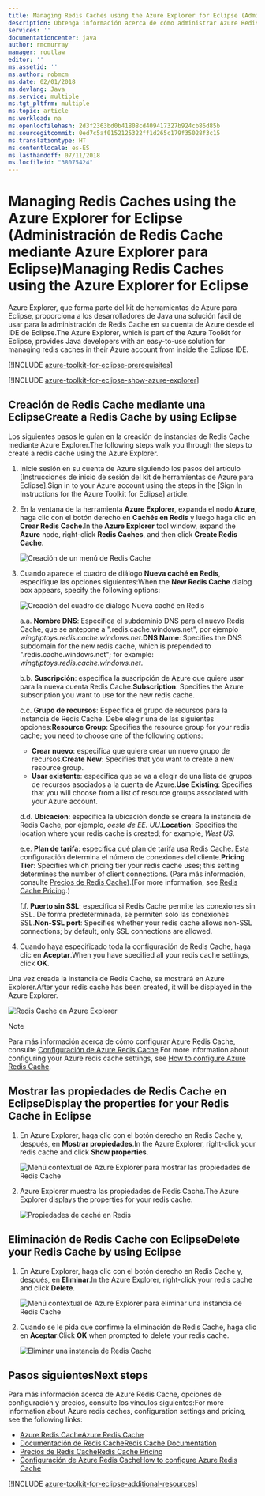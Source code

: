 ```yaml
---
title: Managing Redis Caches using the Azure Explorer for Eclipse (Administración de Redis Cache mediante Azure Explorer para Eclipse)
description: Obtenga información acerca de cómo administrar Azure Redis Cache mediante Azure Explorer para Eclipse.
services: ''
documentationcenter: java
author: rmcmurray
manager: routlaw
editor: ''
ms.assetid: ''
ms.author: robmcm
ms.date: 02/01/2018
ms.devlang: Java
ms.service: multiple
ms.tgt_pltfrm: multiple
ms.topic: article
ms.workload: na
ms.openlocfilehash: 2d3f2363bd0b41808cd409417327b924cb86d85b
ms.sourcegitcommit: 0ed7c5af0152125322ff1d265c179f35028f3c15
ms.translationtype: HT
ms.contentlocale: es-ES
ms.lasthandoff: 07/11/2018
ms.locfileid: "38075424"
---
```

# <a name="managing-redis-caches-using-the-azure-explorer-for-eclipse"></a><span data-ttu-id="26234-103">Managing Redis Caches using the Azure Explorer for Eclipse (Administración de Redis Cache mediante Azure Explorer para Eclipse)</span><span class="sxs-lookup"><span data-stu-id="26234-103">Managing Redis Caches using the Azure Explorer for Eclipse</span></span>

<span data-ttu-id="26234-104">Azure Explorer, que forma parte del kit de herramientas de Azure para Eclipse, proporciona a los desarrolladores de Java una solución fácil de usar para la administración de Redis Cache en su cuenta de Azure desde el IDE de Eclipse.</span><span class="sxs-lookup"><span data-stu-id="26234-104">The Azure Explorer, which is part of the Azure Toolkit for Eclipse, provides Java developers with an easy-to-use solution for managing redis caches in their Azure account from inside the Eclipse IDE.</span></span>

[!INCLUDE [azure-toolkit-for-eclipse-prerequisites](../includes/azure-toolkit-for-eclipse-prerequisites.md)]

[!INCLUDE [azure-toolkit-for-eclipse-show-azure-explorer](../includes/azure-toolkit-for-eclipse-show-azure-explorer.md)]

## <a name="create-a-redis-cache-by-using-eclipse"></a><span data-ttu-id="26234-105">Creación de Redis Cache mediante una Eclipse</span><span class="sxs-lookup"><span data-stu-id="26234-105">Create a Redis Cache by using Eclipse</span></span>

<span data-ttu-id="26234-106">Los siguientes pasos le guían en la creación de instancias de Redis Cache mediante Azure Explorer.</span><span class="sxs-lookup"><span data-stu-id="26234-106">The following steps walk you through the steps to create a redis cache using the Azure Explorer.</span></span>

1. <span data-ttu-id="26234-107">Inicie sesión en su cuenta de Azure siguiendo los pasos del artículo [Instrucciones de inicio de sesión del kit de herramientas de Azure para Eclipse].</span><span class="sxs-lookup"><span data-stu-id="26234-107">Sign in to your Azure account using the steps in the [Sign In Instructions for the Azure Toolkit for Eclipse] article.</span></span>

1. <span data-ttu-id="26234-108">En la ventana de la herramienta **Azure Explorer**, expanda el nodo **Azure**, haga clic con el botón derecho en **Cachés en Redis** y luego haga clic en **Crear Redis Cache**.</span><span class="sxs-lookup"><span data-stu-id="26234-108">In the **Azure Explorer** tool window, expand the **Azure** node, right-click **Redis Caches**, and then click **Create Redis Cache**.</span></span>

   ![Creación de un menú de Redis Cache][CR01]

1. <span data-ttu-id="26234-110">Cuando aparece el cuadro de diálogo **Nueva caché en Redis**, especifique las opciones siguientes:</span><span class="sxs-lookup"><span data-stu-id="26234-110">When the **New Redis Cache** dialog box appears, specify the following options:</span></span>

   ![Creación del cuadro de diálogo Nueva caché en Redis][CR02]

   <span data-ttu-id="26234-112">a.</span><span class="sxs-lookup"><span data-stu-id="26234-112">a.</span></span> <span data-ttu-id="26234-113">**Nombre DNS**: Especifica el subdominio DNS para el nuevo Redis Cache, que se antepone a ".redis.cache.windows.net", por ejemplo *wingtiptoys.redis.cache.windows.net*.</span><span class="sxs-lookup"><span data-stu-id="26234-113">**DNS Name**: Specifies the DNS subdomain for the new redis cache, which is prepended to ".redis.cache.windows.net"; for example: *wingtiptoys.redis.cache.windows.net*.</span></span>

   <span data-ttu-id="26234-114">b.</span><span class="sxs-lookup"><span data-stu-id="26234-114">b.</span></span> <span data-ttu-id="26234-115">**Suscripción**: especifica la suscripción de Azure que quiere usar para la nueva cuenta Redis Cache.</span><span class="sxs-lookup"><span data-stu-id="26234-115">**Subscription**: Specifies the Azure subscription you want to use for the new redis cache.</span></span>

   <span data-ttu-id="26234-116">c.</span><span class="sxs-lookup"><span data-stu-id="26234-116">c.</span></span> <span data-ttu-id="26234-117">**Grupo de recursos**: Especifica el grupo de recursos para la instancia de Redis Cache. Debe elegir una de las siguientes opciones:</span><span class="sxs-lookup"><span data-stu-id="26234-117">**Resource Group**: Specifies the resource group for your redis cache; you need to choose one of the following options:</span></span>
      * <span data-ttu-id="26234-118">**Crear nuevo**: especifica que quiere crear un nuevo grupo de recursos.</span><span class="sxs-lookup"><span data-stu-id="26234-118">**Create New**: Specifies that you want to create a new resource group.</span></span>
      * <span data-ttu-id="26234-119">**Usar existente**: especifica que se va a elegir de una lista de grupos de recursos asociados a la cuenta de Azure.</span><span class="sxs-lookup"><span data-stu-id="26234-119">**Use Existing**: Specifies that you will choose from a list of resource groups associated with your Azure account.</span></span>

   <span data-ttu-id="26234-120">d.</span><span class="sxs-lookup"><span data-stu-id="26234-120">d.</span></span> <span data-ttu-id="26234-121">**Ubicación**: especifica la ubicación donde se creará la instancia de Redis Cache, por ejemplo, *oeste de EE. UU*.</span><span class="sxs-lookup"><span data-stu-id="26234-121">**Location**: Specifies the location where your redis cache is created; for example, *West US*.</span></span>

   <span data-ttu-id="26234-122">e.</span><span class="sxs-lookup"><span data-stu-id="26234-122">e.</span></span> <span data-ttu-id="26234-123">**Plan de tarifa**: especifica qué plan de tarifa usa Redis Cache. Esta configuración determina el número de conexiones del cliente.</span><span class="sxs-lookup"><span data-stu-id="26234-123">**Pricing Tier**: Specifies which pricing tier your redis cache uses; this setting determines the number of client connections.</span></span> <span data-ttu-id="26234-124">(Para más información, consulte [Precios de Redis Cache]).</span><span class="sxs-lookup"><span data-stu-id="26234-124">(For more information, see [Redis Cache Pricing].)</span></span>

   <span data-ttu-id="26234-125">f.</span><span class="sxs-lookup"><span data-stu-id="26234-125">f.</span></span> <span data-ttu-id="26234-126">**Puerto sin SSL**: especifica si Redis Cache permite las conexiones sin SSL. De forma predeterminada, se permiten solo las conexiones SSL.</span><span class="sxs-lookup"><span data-stu-id="26234-126">**Non-SSL port**: Specifies whether your redis cache allows non-SSL connections; by default, only SSL connections are allowed.</span></span>

1. <span data-ttu-id="26234-127">Cuando haya especificado toda la configuración de Redis Cache, haga clic en **Aceptar**.</span><span class="sxs-lookup"><span data-stu-id="26234-127">When you have specified all your redis cache settings, click **OK**.</span></span>

<span data-ttu-id="26234-128">Una vez creada la instancia de Redis Cache, se mostrará en Azure Explorer.</span><span class="sxs-lookup"><span data-stu-id="26234-128">After your redis cache has been created, it will be displayed in the Azure Explorer.</span></span>

   ![Redis Cache en Azure Explorer][CR03]

> [!NOTE]
>
> <span data-ttu-id="26234-130">Para más información acerca de cómo configurar Azure Redis Cache, consulte [Configuración de Azure Redis Cache].</span><span class="sxs-lookup"><span data-stu-id="26234-130">For more information about configuring your Azure redis cache settings, see [How to configure Azure Redis Cache].</span></span>
>

## <a name="display-the-properties-for-your-redis-cache-in-eclipse"></a><span data-ttu-id="26234-131">Mostrar las propiedades de Redis Cache en Eclipse</span><span class="sxs-lookup"><span data-stu-id="26234-131">Display the properties for your Redis Cache in Eclipse</span></span>

1. <span data-ttu-id="26234-132">En Azure Explorer, haga clic con el botón derecho en Redis Cache y, después, en **Mostrar propiedades**.</span><span class="sxs-lookup"><span data-stu-id="26234-132">In the Azure Explorer, right-click your redis cache and click **Show properties**.</span></span>

   ![Menú contextual de Azure Explorer para mostrar las propiedades de Redis Cache][SP01]

1. <span data-ttu-id="26234-134">Azure Explorer muestra las propiedades de Redis Cache.</span><span class="sxs-lookup"><span data-stu-id="26234-134">The Azure Explorer displays the properties for your redis cache.</span></span>

   ![Propiedades de caché en Redis][SP02]

## <a name="delete-your-redis-cache-by-using-eclipse"></a><span data-ttu-id="26234-136">Eliminación de Redis Cache con Eclipse</span><span class="sxs-lookup"><span data-stu-id="26234-136">Delete your Redis Cache by using Eclipse</span></span>

1. <span data-ttu-id="26234-137">En Azure Explorer, haga clic con el botón derecho en Redis Cache y, después, en **Eliminar**.</span><span class="sxs-lookup"><span data-stu-id="26234-137">In the Azure Explorer, right-click your redis cache and click **Delete**.</span></span>

   ![Menú contextual de Azure Explorer para eliminar una instancia de Redis Cache][DE01]

1. <span data-ttu-id="26234-139">Cuando se le pida que confirme la eliminación de Redis Cache, haga clic en **Aceptar**.</span><span class="sxs-lookup"><span data-stu-id="26234-139">Click **OK** when prompted to delete your redis cache.</span></span>

   ![Eliminar una instancia de Redis Cache][DE02]

## <a name="next-steps"></a><span data-ttu-id="26234-141">Pasos siguientes</span><span class="sxs-lookup"><span data-stu-id="26234-141">Next steps</span></span>

<span data-ttu-id="26234-142">Para más información acerca de Azure Redis Cache, opciones de configuración y precios, consulte los vínculos siguientes:</span><span class="sxs-lookup"><span data-stu-id="26234-142">For more information about Azure redis caches, configuration settings and pricing, see the following links:</span></span>

* <span data-ttu-id="26234-143">[Azure Redis Cache]</span><span class="sxs-lookup"><span data-stu-id="26234-143">[Azure Redis Cache]</span></span>
* <span data-ttu-id="26234-144">[Documentación de Redis Cache]</span><span class="sxs-lookup"><span data-stu-id="26234-144">[Redis Cache Documentation]</span></span>
* <span data-ttu-id="26234-145">[Precios de Redis Cache]</span><span class="sxs-lookup"><span data-stu-id="26234-145">[Redis Cache Pricing]</span></span>
* <span data-ttu-id="26234-146">[Configuración de Azure Redis Cache]</span><span class="sxs-lookup"><span data-stu-id="26234-146">[How to configure Azure Redis Cache]</span></span>

[!INCLUDE [azure-toolkit-for-eclipse-additional-resources](../includes/azure-toolkit-for-eclipse-additional-resources.md)]

<!-- URL List -->

[Precios de Redis Cache]: https://azure.microsoft.com/pricing/details/cache/
[Redis Cache Pricing]: https://azure.microsoft.com/pricing/details/cache/
[Azure Redis Cache]: https://azure.microsoft.com/services/cache/
[Documentación de Redis Cache]: /azure/redis-cache/
[Redis Cache Documentation]: /azure/redis-cache/
[Configuración de Azure Redis Cache]: /azure/redis-cache/cache-configure
[How to configure Azure Redis Cache]: /azure/redis-cache/cache-configure

<!-- IMG List -->

[CR01]: media/azure-toolkit-for-eclipse-managing-redis-caches-using-azure-explorer/CR01.png
[CR02]: media/azure-toolkit-for-eclipse-managing-redis-caches-using-azure-explorer/CR02.png
[CR03]: media/azure-toolkit-for-eclipse-managing-redis-caches-using-azure-explorer/CR03.png

[SP01]: media/azure-toolkit-for-eclipse-managing-redis-caches-using-azure-explorer/SP01.png
[SP02]: media/azure-toolkit-for-eclipse-managing-redis-caches-using-azure-explorer/SP02.png

[DE01]: media/azure-toolkit-for-eclipse-managing-redis-caches-using-azure-explorer/DE01.png
[DE02]: media/azure-toolkit-for-eclipse-managing-redis-caches-using-azure-explorer/DE02.png
